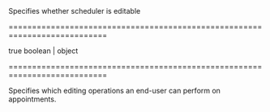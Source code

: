 <!--**
/*-------------------------------------------
    Auto-generated file. Do not modify.
-------------------------------------------

**-->
<!--d-->Specifies whether scheduler is editable<!--/d-->
===========================================================================
<!--default-->true<!--/default-->
<!--type-->boolean | object<!--/type-->
===========================================================================

<!--shortDescription-->
Specifies which editing operations an end-user can perform on appointments.
<!--/shortDescription-->

<!--fullDescription-->

<!--/fullDescription-->